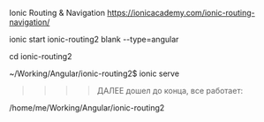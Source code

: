 Ionic Routing & Navigation https://ionicacademy.com/ionic-routing-navigation/

ionic start ionic-routing2 blank --type=angular

cd ionic-routing2

~/Working/Angular/ionic-routing2$ ionic serve

>>>> ДАЛЕЕ дошел до конца, все работает:

/home/me/Working/Angular/ionic-routing2
